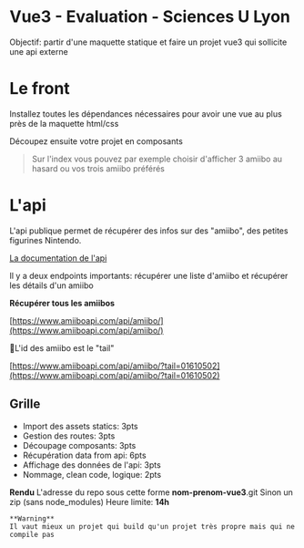 # Vue3 - Evaluation - Sciences U Lyon

  

Objectif: partir d'une maquette statique et faire un projet vue3 qui sollicite une api externe

  

# Le front

  

Installez toutes les dépendances nécessaires pour avoir une vue au plus près de la maquette html/css

Découpez ensuite votre projet en composants

  

> Sur l'index vous pouvez par exemple choisir d'afficher 3 amiibo au
> hasard ou vos trois amiibo préférés

  

# L'api

  

L'api publique permet de récupérer des infos sur des "amiibo", des petites figurines Nintendo.

[La documentation de l'api](https://www.amiiboapi.com/docs/)

  

Il y a deux endpoints importants: récupérer une liste d'amiibo et récupérer les détails d'un amiibo

  

**Récupérer tous les amiibos**

[https://www.amiiboapi.com/api/amiibo/](https://www.amiiboapi.com/api/amiibo/)

  

📌L'id des amiibo est le "tail"

[https://www.amiiboapi.com/api/amiibo/?tail=01610502](https://www.amiiboapi.com/api/amiibo/?tail=01610502)

  

## Grille

  

 - Import des assets statics: 3pts 
 - Gestion des routes: 3pts 
 - Découpage composants: 3pts 
 - Récupération data from api: 6pts
 - Affichage des données de l'api: 3pts 
 - Nommage, clean code, logique: 2pts 

**Rendu**
L'adresse du repo sous cette forme **nom-prenom-vue3**.git 
Sinon un zip (sans node_modules)
Heure limite: **14h**

```
**Warning**
Il vaut mieux un projet qui build qu'un projet très propre mais qui ne compile pas
```